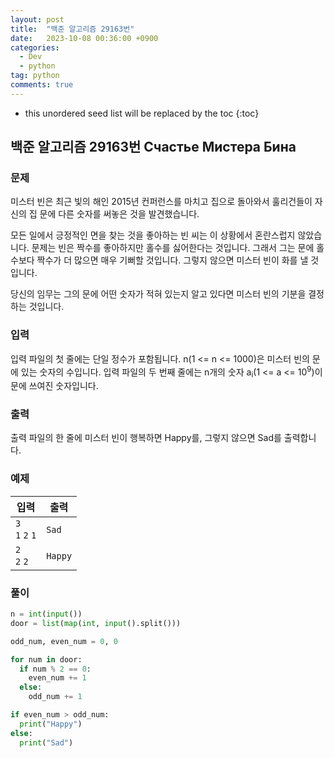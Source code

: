 ```yaml
---
layout: post
title:  "백준 알고리즘 29163번"
date:   2023-10-08 00:36:00 +0900
categories: 
  - Dev
  - python
tag: python
comments: true
---
```


* this unordered seed list will be replaced by the toc
{:toc}

## 백준 알고리즘 29163번 Счастье Мистера Бина

### 문제

미스터 빈은 최근 빛의 해인 2015년 컨퍼런스를 마치고 집으로 돌아와서 훌리건들이 자신의 집 문에 다른 숫자를 써놓은 것을 발견했습니다.

모든 일에서 긍정적인 면을 찾는 것을 좋아하는 빈 씨는 이 상황에서 혼란스럽지 않았습니다. 문제는 빈은 짝수를 좋아하지만 홀수를 싫어한다는 것입니다. 그래서 그는 문에 홀수보다 짝수가 더 많으면 매우 기뻐할 것입니다. 그렇지 않으면 미스터 빈이 화를 낼 것입니다.

당신의 임무는 그의 문에 어떤 숫자가 적혀 있는지 알고 있다면 미스터 빈의 기분을 결정하는 것입니다.

### 입력

입력 파일의 첫 줄에는 단일 정수가 포함됩니다. n(1 <= n <= 1000)은 미스터 빈의 문에 있는 숫자의 수입니다. 입력 파일의 두 번째 줄에는 n개의 숫자 a<sub>i</sub>(1 <= a <= 10<sup>9</sup>)이 문에 쓰여진 숫자입니다.

### 출력

출력 파일의 한 줄에 미스터 빈이 행복하면 Happy를, 그렇지 않으면 Sad를 출력합니다.

### 예제

| 입력 | 출력 |
| --- | --- |
| `3` <br/> `1` `2` `1` | `Sad` |
| `2` <br/> `2` `2` | `Happy` |

### 풀이

```py
n = int(input())
door = list(map(int, input().split()))

odd_num, even_num = 0, 0

for num in door:
  if num % 2 == 0:
    even_num += 1
  else:
    odd_num += 1

if even_num > odd_num:
  print("Happy")
else:
  print("Sad")
```